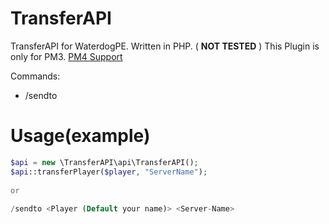# TransferAPI
TransferAPI for WaterdogPE. Written in PHP. ( **NOT TESTED** )
This Plugin is only for PM3. <a href="https://github.com/BlckqPlugins/TransferAPI/tree/main">PM4 Support</a>

Commands:
  - /sendto <Player> <Servername> <Server-Port>

 # Usage(example)
 ```php
 $api = new \TransferAPI\api\TransferAPI();
 $api::transferPlayer($player, "ServerName");
  
 or
  
 /sendto <Player (Default your name)> <Server-Name>
